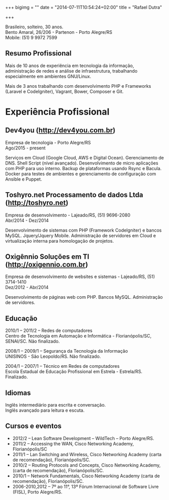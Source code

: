 +++
bigimg = ""
date = "2014-07-11T10:54:24+02:00"
title = "Rafael Dutra"

+++

Brasileiro, solteiro, 30 anos.  
Bento Amaral, 26/206 - Partenon - Porto Alegre/RS  
Mobile: (51) 9 9972 7599  

## Resumo Profissional
Mais de 10 anos de experiência em tecnologia da informação, administração de redes e análise de infraestrutura, trabalhando especialmente em ambientes GNU/Linux.

Mais de 3 anos trabalhando com desenvolvimento PHP e Frameworks (Laravel e CodeIgniter), Vagrant, Bower, Composer e Git.

# Experiência Profissional
## Dev4you (http://dev4you.com.br)
Empresa de tecnologia - Porto Alegre/RS  
Ago/2015 - present

Serviços em Cloud (Google Cloud, AWS e Digital Ocean). Gerenciamento de DNS. Shell Script (nível avançado). Desenvolvimento de micro aplicações com PHP para uso interno. Backup de plataformas usando Rsync e Bacula. Docker para testes de ambientes e gerenciamento de configuração com Ansible e Puppet.

## Toshyro.net Processamento de dados Ltda (http://toshyro.net)
Empresa de desenvolvimento - Lajeado/RS, (51) 9696-2080  
Abr/2014 - Dez/2014

Desenvolvimento de sistemas com PHP (Framework CodeIgniter) e bancos MySQL. Jquery/Jquery Mobile. Administração de servidores em Cloud e virtualização interna para homologação de projetos.

## Oxigênnio Soluções em TI (http://oxigennio.com.br)
Empresa de desenvolvimento de websites e sistemas - Lajeado/RS, (51) 3714-1410  
Dez/2012 - Abr/2014

Desenvolvimento de páginas web com PHP. Bancos MySQL. Administração de servidores.

## Educação
2010/1 – 2011/2 – Redes de computadores  
Centro de Tecnologia em Automação e Informática - Florianópolis/SC, SENAI/SC. Não finalizado.

2008/1 – 2009/1 – Segurança da Tecnologia da Informação  
UNISINOS - São Leopoldo/RS. Não finalizado.

2004/1 – 2007/1 – Técnico em Redes de computadores  
Escola Estadual de Educação Profissional em Estrela - Estrela/RS. Finalizado.

## Idiomas
Inglês intermediário para escrita e conversação.  
Inglês avançado para leitura e escuta.

## Cursos e eventos
* 2012/2 – Lean Software Development – WildTech – Porto Alegre/RS.
* 2011/2 – Accessing the WAN, Cisco Networking Academy, Florianópolis/SC
* 2011/1 – Lan Switching and Wireless, Cisco Networking Academy (carta de recomendação), Florianópolis/SC.
* 2010/2 – Routing Protocols and Concepts, Cisco Networking Academy, (carta de recomendação), Florianópolis/SC.
* 2010/1 – Network Fundamentals, Cisco Networking Academy (carta de recomendação), Florianópolis/SC.
* 2006-2010,2012 – 7º ao 11°, 13º Fórum Internacional de Software Livre (FISL), Porto Alegre/RS.

